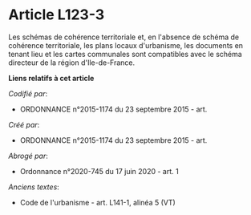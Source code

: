 # Article L123-3

Les schémas de cohérence territoriale et, en l'absence de schéma de cohérence territoriale, les plans locaux d'urbanisme, les
documents en tenant lieu et les cartes communales sont compatibles avec le schéma directeur de la région d'Ile-de-France.

**Liens relatifs à cet article**

_Codifié par_:

  - ORDONNANCE n°2015-1174 du 23 septembre 2015 - art.

_Créé par_:

  - ORDONNANCE n°2015-1174 du 23 septembre 2015 - art.

_Abrogé par_:

  - Ordonnance n°2020-745 du 17 juin 2020 - art. 1

_Anciens textes_:

  - Code de l'urbanisme - art. L141-1, alinéa 5 (VT)
